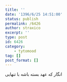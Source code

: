 ```yaml
---
title: ''
date: '1396/6/25 14:51:00'
status: publish
permalink: /6426
author: straxico
excerpt: ''
type: post
id: 6426
category:
    - tytomood
tag: []
post_format: []
---
```

انگار که عهد بسته باشه با تنهایی